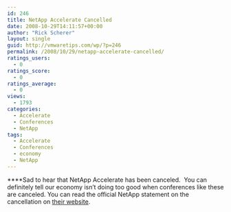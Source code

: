 ```yaml
---
id: 246
title: NetApp Accelerate Cancelled
date: 2008-10-29T14:11:57+00:00
author: "Rick Scherer"
layout: single
guid: http://vmwaretips.com/wp/?p=246
permalink: /2008/10/29/netapp-accelerate-cancelled/
ratings_users:
  - 0
ratings_score:
  - 0
ratings_average:
  - 0
views:
  - 1793
categories:
  - Accelerate
  - Conferences
  - NetApp
tags:
  - Accelerate
  - Conferences
  - economy
  - NetApp
---
```

****Sad to hear that NetApp Accelerate has been canceled.  You can definitely tell our economy isn&#8217;t doing too good when conferences like these are canceled. You can read the official NetApp statement on the cancellation on <a href="http://www.netapp.com/accelerate" target="_blank">their website</a>.